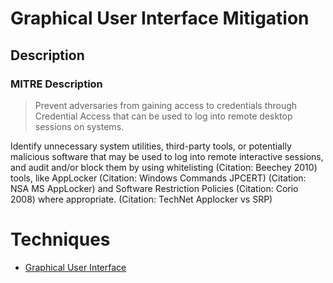 
# Graphical User Interface Mitigation

## Description

### MITRE Description

> Prevent adversaries from gaining access to credentials through Credential Access that can be used to log into remote desktop sessions on systems.

Identify unnecessary system utilities, third-party tools, or potentially malicious software that may be used to log into remote interactive sessions, and audit and/or block them by using whitelisting (Citation: Beechey 2010) tools, like AppLocker (Citation: Windows Commands JPCERT) (Citation: NSA MS AppLocker) and Software Restriction Policies (Citation: Corio 2008) where appropriate. (Citation: TechNet Applocker vs SRP)


# Techniques


* [Graphical User Interface](../techniques/Graphical-User-Interface.md)

